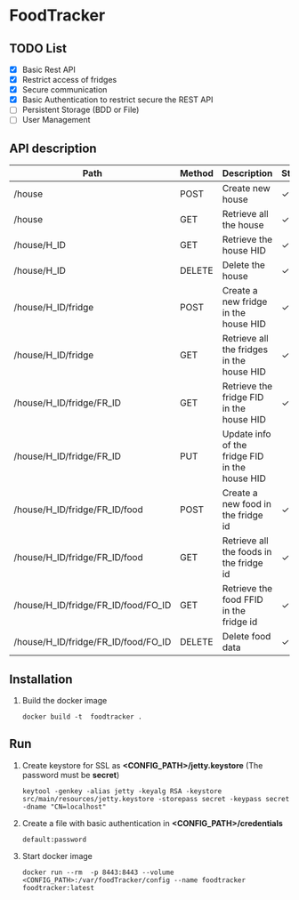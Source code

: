 # FoodTracker

## TODO List
- [x] Basic Rest API
- [x] Restrict access of fridges
- [x] Secure communication
- [x] Basic Authentication to restrict secure the REST API
- [ ] Persistent Storage (BDD or File)
- [ ] User Management

## API description
|Path|Method|Description|Status|
|---|---|---|---|
|/house                                |POST |  Create new house | ✓
|/house                                |GET |  Retrieve all the house | ✓
|/house/H_ID                          |GET |  Retrieve the house HID | ✓
|/house/H_ID                          |DELETE |  Delete the house | ✓
|/house/H_ID/fridge                   |POST |  Create a new fridge in the house HID | ✓
|/house/H_ID/fridge                   |GET |  Retrieve all the fridges in the house HID | ✓
|/house/H_ID/fridge/FR_ID             |GET |  Retrieve the fridge  FID in the house HID | ✓
|/house/H_ID/fridge/FR_ID             |PUT |  Update info of the fridge  FID in the house HID | 
|/house/H_ID/fridge/FR_ID/food        |POST |  Create a new food in the fridge id | ✓
|/house/H_ID/fridge/FR_ID/food        |GET |  Retrieve all the foods in the fridge id | ✓
|/house/H_ID/fridge/FR_ID/food/FO_ID |GET |  Retrieve the food FFID in the fridge id | ✓
|/house/H_ID/fridge/FR_ID/food/FO_ID |DELETE |  Delete food data | ✓

## Installation
1. Build the docker image
    ```
    docker build -t  foodtracker .
    ```

## Run
1. Create keystore for SSL as **<CONFIG_PATH>/jetty.keystore** (The password must be **secret**)
    ```
    keytool -genkey -alias jetty -keyalg RSA -keystore src/main/resources/jetty.keystore -storepass secret -keypass secret -dname "CN=localhost"
    ```
2. Create a file with basic authentication in **<CONFIG_PATH>/credentials**
    ```
    default:password
    ```
3. Start docker image
    ```
    docker run --rm  -p 8443:8443 --volume <CONFIG_PATH>:/var/foodTracker/config --name foodtracker foodtracker:latest
    ```